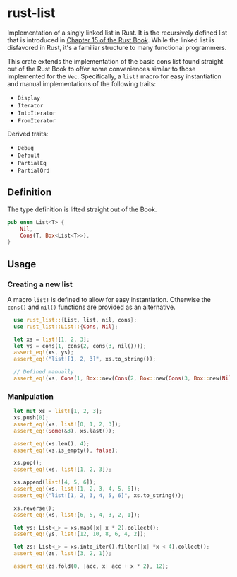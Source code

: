 # rust-list

Implementation of a singly linked list in Rust. It is the recursively defined
list that is introduced in [Chapter 15 of the Rust Book][book]. While the linked
list is disfavored in Rust, it's a familiar structure to many functional
programmers.

This crate extends the implementation of the basic cons list found straight out
of the Rust Book to offer some conveniences similar to those implemented for the
`Vec`. Specifically, a `list!` macro for easy instantiation and manual
implementations of the following traits:

* `Display`
* `Iterator`
* `IntoIterator`
* `FromIterator`

Derived traits:

* `Debug`
* `Default`
* `PartialEq`
* `PartialOrd`

## Definition

The type definition is lifted straight out of the Book.

``` rust
pub enum List<T> {
    Nil,
    Cons(T, Box<List<T>>),
}
```

## Usage

### Creating a new list

A macro `list!` is defined to allow for easy instantiation. Otherwise the
`cons()` and `nil()` functions are provided as an alternative.

``` rust
  use rust_list::{List, list, nil, cons};
  use rust_list::List::{Cons, Nil};

  let xs = list![1, 2, 3];
  let ys = cons(1, cons(2, cons(3, nil())));
  assert_eq!(xs, ys);
  assert_eq!("list![1, 2, 3]", xs.to_string());

  // Defined manually
  assert_eq!(xs, Cons(1, Box::new(Cons(2, Box::new(Cons(3, Box::new(Nil)))))));
```

### Manipulation

``` rust
  let mut xs = list![1, 2, 3];
  xs.push(0);
  assert_eq!(xs, list![0, 1, 2, 3]);
  assert_eq!(Some(&3), xs.last());

  assert_eq!(xs.len(), 4);
  assert_eq!(xs.is_empty(), false);

  xs.pop();
  assert_eq!(xs, list![1, 2, 3]);

  xs.append(list![4, 5, 6]);
  assert_eq!(xs, list![1, 2, 3, 4, 5, 6]);
  assert_eq!("list![1, 2, 3, 4, 5, 6]", xs.to_string());

  xs.reverse();
  assert_eq!(xs, list![6, 5, 4, 3, 2, 1]);

  let ys: List<_> = xs.map(|x| x * 2).collect();
  assert_eq!(ys, list![12, 10, 8, 6, 4, 2]);

  let zs: List<_> = xs.into_iter().filter(|x| *x < 4).collect();
  assert_eq!(zs, list![3, 2, 1]);

  assert_eq!(zs.fold(0, |acc, x| acc + x * 2), 12);
```

[book]: https://doc.rust-lang.org/book/ch15-01-box.html#more-information-about-the-cons-list
